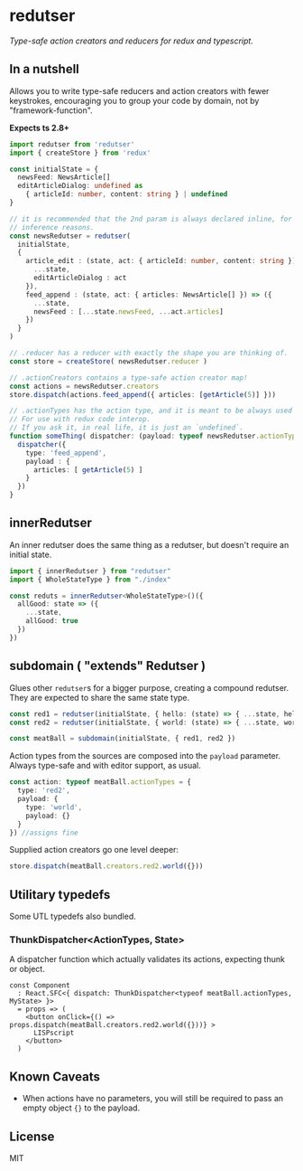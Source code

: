 # redutser

_Type-safe action creators and reducers for redux and typescript._

## In a nutshell

Allows you to write type-safe reducers and action creators with fewer keystrokes, encouraging you to group your code by domain, not by "framework-function".

**Expects ts 2.8+**

```typescript
import redutser from 'redutser'
import { createStore } from 'redux'

const initialState = {
  newsFeed: NewsArticle[]
  editArticleDialog: undefined as
    { articleId: number, content: string } | undefined
}

// it is recommended that the 2nd param is always declared inline, for
// inference reasons.
const newsRedutser = redutser(
  initialState,
  {
    article_edit : (state, act: { articleId: number, content: string }) => ({
      ...state,
      editArticleDialog : act
    }),
    feed_append : (state, act: { articles: NewsArticle[] }) => ({
      ...state,
      newsFeed : [...state.newsFeed, ...act.articles]
    })
  }
)

// .reducer has a reducer with exactly the shape you are thinking of.
const store = createStore( newsRedutser.reducer )

// .actionCreators contains a type-safe action creator map!
const actions = newsRedutser.creators
store.dispatch(actions.feed_append({ articles: [getArticle(5)] }))

// .actionTypes has the action type, and it is meant to be always used with `typeof`.
// For use with redux code interop.
// If you ask it, in real life, it is just an `undefined`.
function someThing( dispatcher: (payload: typeof newsRedutser.actionTypes) => void ) {
  dispatcher({
    type: 'feed_append',
    payload : {
      articles: [ getArticle(5) ]
    }
  })
}
```

## innerRedutser

An inner redutser does the same thing as a redutser, but doesn't require an initial state.

```typescript
import { innerRedutser } from "redutser"
import { WholeStateType } from "./index"

const reduts = innerRedutser<WholeStateType>()({
  allGood: state => ({
    ...state,
    allGood: true
  })
})
```

## subdomain ( "extends" Redutser )

Glues other `redutser`s for a bigger purpose, creating a compound redutser. They are expected to share the same state type.

```typescript
const red1 = redutser(initialState, { hello: (state) => { ...state, hello: 'yes' } })
const red2 = redutser(initialState, { world: (state) => { ...state, world: 'yes' } })

const meatBall = subdomain(initialState, { red1, red2 })
```

Action types from the sources are composed into the `payload` parameter. Always type-safe and with editor support, as usual.

```typescript
const action: typeof meatBall.actionTypes = {
  type: 'red2',
  payload: {
    type: 'world',
    payload: {}
  }
}) //assigns fine
```

Supplied action creators go one level deeper:

```typescript
store.dispatch(meatBall.creators.red2.world({}))
```
## Utilitary typedefs

Some UTL typedefs also bundled.

### ThunkDispatcher<ActionTypes, State>

A dispatcher function which actually validates its actions, expecting thunk or object.

```tsx
const Component
  : React.SFC<{ dispatch: ThunkDispatcher<typeof meatBall.actionTypes, MyState> }>
  = props => (
    <button onClick={() => props.dispatch(meatBall.creators.red2.world({}))} >
      LISPscript
    </button>
  )
```

## Known Caveats

  - When actions have no parameters, you will still be required to pass an empty object `{}` to the payload.

## License

MIT
